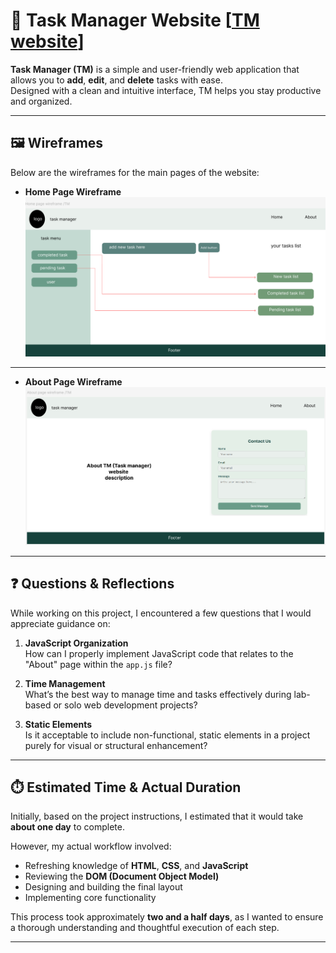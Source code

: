 # 📝 Task Manager Website [[TM website](https://baraahadi.github.io/My-Tasks/)]

**Task Manager (TM)** is a simple and user-friendly web application that allows you to **add**, **edit**, and **delete** tasks with ease.  
Designed with a clean and intuitive interface, TM helps you stay productive and organized.


---

## 🖼️ Wireframes

Below are the wireframes for the main pages of the website:

- **Home Page Wireframe**  ![Home-wirefeame](./img/home-wireframe.PNG) 
------------------------------------------------

- **About Page Wireframe** ![About wireframe](img/about-wireframe.PNG)


---

## ❓ Questions & Reflections

While working on this project, I encountered a few questions that I would appreciate guidance on:

1. **JavaScript Organization**  
   How can I properly implement JavaScript code that relates to the "About" page within the `app.js` file?

2. **Time Management**  
   What’s the best way to manage time and tasks effectively during lab-based or solo web development projects?

3. **Static Elements**  
   Is it acceptable to include non-functional, static elements in a project purely for visual or structural enhancement?

---

## ⏱️ Estimated Time & Actual Duration

Initially, based on the project instructions, I estimated that it would take **about one day** to complete.

However, my actual workflow involved:

- Refreshing knowledge of **HTML**, **CSS**, and **JavaScript**
- Reviewing the **DOM (Document Object Model)**
- Designing and building the final layout
- Implementing core functionality

This process took approximately **two and a half days**, as I wanted to ensure a thorough understanding and thoughtful execution of each step.

---






